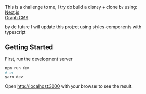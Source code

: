 This is a challenge to me, I try do build a disney + clone by using:
<br/>
[Next.js](https://nextjs.org/)\
[Graph CMS](https://graphcms.com/)

by de future I will update this project using styles-components with typescript

## Getting Started

First, run the development server:

```bash
npm run dev
# or
yarn dev
```

Open [http://localhost:3000](http://localhost:3000) with your browser to see the result.

